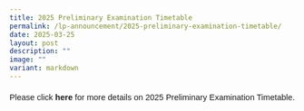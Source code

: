 ```yaml
---
title: 2025 Preliminary Examination Timetable
permalink: /lp-announcement/2025-preliminary-examination-timetable/
date: 2025-03-25
layout: post
description: ""
image: ""
variant: markdown
---
```

<p style="font-size:14.5px; line-height:2;margin-top:15px; font-family:sans-serif;">Please click <a href="https://drive.google.com/file/d/1x_C_9aW1N4SKZYUQPeRzD3zCWz2wtNA1/view?usp=sharing" style="font-size:14.5px; line-height:1.5;font-family:sans-serif;font-weight:bold;text-decoration: none;">here</a> for more details on 2025 Preliminary Examination Timetable. </p>